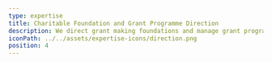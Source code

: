 ```yaml
---
type: expertise
title: Charitable Foundation and Grant Programme Direction
description: We direct grant making foundations and manage grant programmes for philanthropic individuals, families and companies, each with differing giving focuses but united in their passion to enhance the world we all share. We have had the privilege of establishing and running charitable foundations and grant programmes for many of our partners, we are proud of all of them as all make the world a little better.
iconPath: ../../assets/expertise-icons/direction.png
position: 4
---
```

